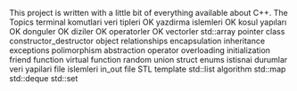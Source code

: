 This project is written with a little bit of everything available about C++.
The Topics
    terminal komutlari
    veri tipleri                    OK
    yazdirma islemleri              OK
    kosul yapıları                  OK
    donguler                        OK
    diziler                         OK
    operatorler                     OK
    vectorler
    std::array
    pointer
        class 
        constructor_destructor
        object relationships
        encapsulation
        inheritance
        exceptions
        polimorphism
        abstraction
        operator overloading
        initialization
        friend function
        virtual function
    random
    union
    struct
    enums
    istisnai durumlar 
    veri yapilari 
    file islemleri
        in_out 
        file
    STL 
        template
        std::list
        algorithm 
        std::map
        std::deque
        std::set
        

        





